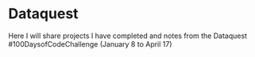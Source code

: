 # Dataquest
Here I will share projects I have completed and notes from the Dataquest #100DaysofCodeChallenge (January 8 to April 17)
